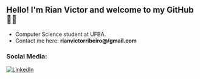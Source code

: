 ## Hello! I'm Rian Victor and welcome to my GitHub👋🏾
- Computer Science student at UFBA.
- Contact me here: **rianvictorribeiro@/gmail.com**

### Social Media:
[![LinkedIn](https://img.shields.io/badge/linkedin-%230077B5.svg?style=for-the-badge&logo=linkedin&logoColor=white)](https://www.linkedin.com/in/rian-victor-ribeiro-1705b52b3/)
